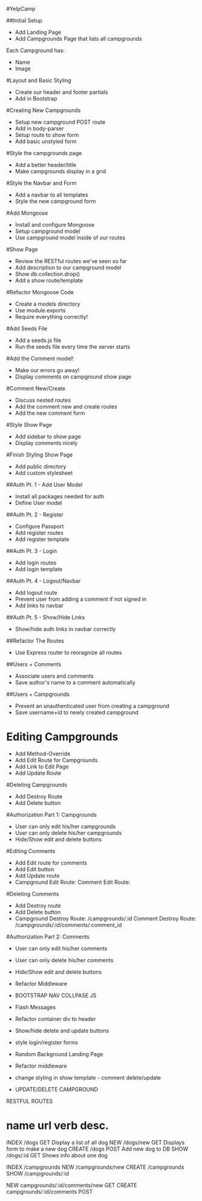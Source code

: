 #YelpCamp

##Initial Setup
* Add Landing Page
* Add Campgrounds Page that lists all campgrounds

Each Campground has:
   * Name
   * Image

#Layout and Basic Styling
* Create our header and footer partials
* Add in Bootstrap

#Creating New Campgrounds
* Setup new campground POST route
* Add in body-parser
* Setup route to show form
* Add basic unstyled form

#Style the campgrounds page
* Add a better header/title
* Make campgrounds display in a grid

#Style the Navbar and Form
* Add a navbar to all templates
* Style the new campground form

#Add Mongoose
* Install and configure Mongoose
* Setup campground model
* Use campground model inside of our routes

#Show Page
* Review the RESTful routes we've seen so far
* Add description to our campground model
* Show db.collection.drop()
* Add a show route/template

#Refactor Mongoose Code

* Create a models directory
* Use module.exports
* Require everything correctly!

#Add Seeds File

* Add a seeds.js file
* Run the seeds file every time the server starts

#Add the Comment model!

* Make our errors go away!
* Display comments on campground show page

#Comment New/Create

* Discuss nested routes
* Add the comment new and create routes
* Add the new comment form

#Style Show Page

* Add sidebar to show page
* Display comments nicely

#Finish Styling Show Page

* Add public directory
* Add custom stylesheet

##Auth Pt. 1 - Add User Model

* Install all packages needed for auth
* Define User model

##Auth Pt. 2 - Register

* Configure Passport
* Add register routes
* Add register template

##Auth Pt. 3 - Login

* Add login routes
* Add login template

##Auth Pt. 4 - Logout/Navbar

* Add logout route
* Prevent user from adding a comment if not signed in
* Add links to navbar

##Auth Pt. 5 - Show/Hide Links

* Show/hide auth links in navbar correctly

##Refactor The Routes

* Use Express router to reoragnize all routes

##Users + Comments

* Associate users and comments
* Save author's name to a comment automatically

##Users + Campgrounds

* Prevent an unauthenticated user from creating a campground
* Save username+id to newly created campground

Editing Campgrounds
======================

* Add Method-Override
* Add Edit Route for Campgrounds
* Add Link to Edit Page
* Add Update Route

#Deleting Campgrounds

* Add Destroy Route
* Add Delete button

#Authorization Part 1: Campgrounds

* User can only edit his/her campgrounds
* User can only delete his/her campgrounds
* Hide/Show edit and delete buttons

#Editing Comments

* Add Edit route for comments
* Add Edit button
* Add Update route
* Campground Edit Route: Comment Edit Route:

#Deleting Comments

* Add Destroy route
* Add Delete button
* Campground Destroy Route: /campgrounds/:id Comment Destroy Route: /campgrounds/:id/comments/:comment_id

#Authorization Part 2: Comments

* User can only edit his/her comments

* User can only delete his/her comments

* Hide/Show edit and delete buttons

* Refactor Middleware

* BOOTSTRAP NAV COLLPASE JS

* Flash Messages

* Refactor container div to header

* Show/hide delete and update buttons

* style login/register forms

* Random Background Landing Page

* Refactor middleware

* change styling in show template - comment delete/update

* UPDATE/DELETE CAMPGROUND

RESTFUL ROUTES

name      url      verb    desc.
===============================================
INDEX   /dogs      GET   Display a list of all dog
NEW     /dogs/new  GET   Displays form to make a new dog
CREATE  /dogs      POST  Add new dog to DB
SHOW    /dogs/:id  GET   Shows info about one dog

INDEX 	/campgrounds
NEW 	/campgrounds/new
CREATE 	/campgrounds 
SHOW 	/campgrounds/:id

NEW 	campgrounds/:id/comments/new GET 
CREATE 	campgrounds/:id/comments POST